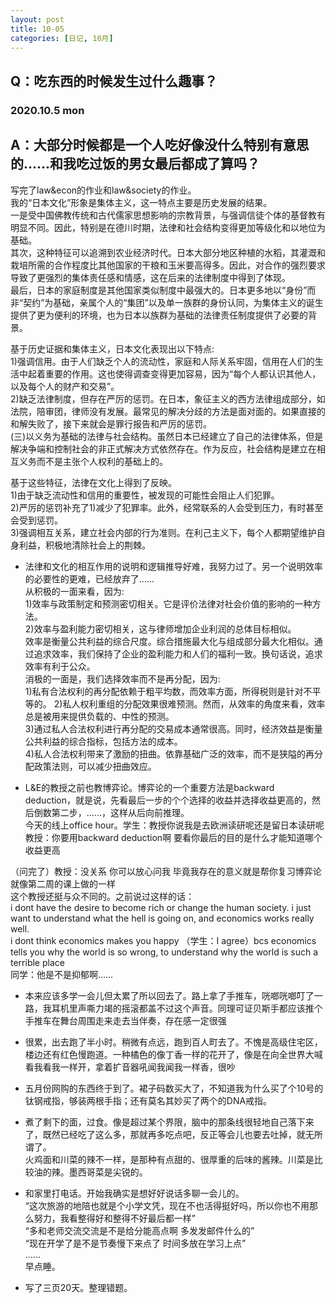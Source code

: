 ```yaml
---
layout: post
title: 10-05
categories: [日记, 10月]
---
```

## Q：吃东西的时候发生过什么趣事？

### 2020.10.5 mon
A：大部分时候都是一个人吃好像没什么特别有意思的……和我吃过饭的男女最后都成了算吗？
-
写完了law&econ的作业和law&society的作业。  
我的“日本文化”形象是集体主义，这一特点主要是历史发展的结果。  
一是受中国佛教传统和古代儒家思想影响的宗教背景，与强调信徒个体的基督教有明显不同。因此，特别是在德川时期，法律和社会结构变得更加等级化和以地位为基础。  
其次，这种特征可以追溯到农业经济时代。日本大部分地区种植的水稻，其灌溉和栽培所需的合作程度比其他国家的干粮和玉米要高得多。因此，对合作的强烈要求导致了更强烈的集体责任感和情感，这在后来的法律制度中得到了体现。  
最后，日本的家庭制度是其他国家类似制度中最强大的。日本更多地以“身份”而非“契约”为基础，亲属个人的“集团”以及单一族群的身份认同，为集体主义的诞生提供了更为便利的环境，也为日本以族群为基础的法律责任制度提供了必要的背景。  

基于历史证据和集体主义，日本文化表现出以下特点:  
1)强调信用。由于人们缺乏个人的流动性，家庭和人际关系牢固，信用在人们的生活中起着重要的作用。这也使得调查变得更加容易，因为“每个人都认识其他人，以及每个人的财产和交易”。  
2)缺乏法律制度，但存在严厉的惩罚。在日本，象征主义的西方法律组成部分，如法院，陪审团，律师没有发展。最常见的解决分歧的方法是面对面的。如果直接的和解失败了，接下来就会是罪行报告和严厉的惩罚。  
(三)以义务为基础的法律与社会结构。虽然日本已经建立了自己的法律体系，但是解决争端和控制社会的非正式解决方式依然存在。作为反应，社会结构是建立在相互义务而不是主张个人权利的基础上的。  

基于这些特征，法律在文化上得到了反映。  
1)由于缺乏流动性和信用的重要性，被发现的可能性会阻止人们犯罪。  
2)严厉的惩罚补充了1)减少了犯罪率。此外，经常联系的人会受到压力，有时甚至会受到惩罚。  
3)强调相互关系，建立社会内部的行为准则。在利己主义下，每个人都期望维护自身利益，积极地清除社会上的荆棘。  

- 法律和文化的相互作用的说明和逻辑推导好难，我努力过了。另一个说明效率的必要性的更难，已经放弃了……  
从积极的一面来看，因为:  
1)效率与政策制定和预测密切相关。它是评价法律对社会价值的影响的一种方法。  
2)效率与盈利能力密切相关，这与律师增加企业利润的总体目标相似。  
效率是衡量公共利益的综合尺度。综合措施最大化与组成部分最大化相似。通过追求效率，我们保持了企业的盈利能力和人们的福利一致。换句话说，追求效率有利于公众。    
消极的一面是，我们选择效率而不是再分配，因为:  
1)私有合法权利的再分配依赖于粗平均数，而效率方面，所得税则是针对不平等的。
2)私人权利重组的分配效果很难预测。然而，从效率的角度来看，效率总是被用来提供负载的、中性的预测。  
3)通过私人合法权利进行再分配的交易成本通常很高。同时，经济效益是衡量公共利益的综合指标，包括方法的成本。  
4)私人合法权利带来了激励的扭曲。依靠基础广泛的效率，而不是狭隘的再分配政策法则，可以减少扭曲效应。  

- L&E的教授之前也教博弈论。博弈论的一个重要方法是backward deduction，就是说，先看最后一步的个个选择的收益并选择收益更高的，然后倒数第二步，……，这样从后向前推理。  
今天的线上office hour。学生：教授你说我是去欧洲读研呢还是留日本读研呢  
教授：你要用backward deduction啊 要看你最后的目的是什么才能知道哪个收益更高  

（问完了）教授：没关系 你可以放心问我 毕竟我存在的意义就是帮你复习博弈论 就像第二周的课上做的一样  
这个教授还挺与众不同的。之前说过这样的话：  
i dont have the desire to become rich or change the human society. i just want to understand what the hell is going on, and economics works really well.  
i dont think economics makes you happy （学生：I agree）bcs economics tells you why the world is so wrong, to understand why the world is such a terrible place  
同学：他是不是抑郁啊……  

- 本来应该多学一会儿但太累了所以回去了。路上拿了手推车，咣啷咣啷叮了一路，我耳机里声嘶力竭的摇滚都盖不过这个声音。同理可证贝斯手都应该推个手推车在舞台周围走来走去当伴奏，存在感一定很强  

- 很累，出去跑了半小时。稍微有点远，跑到百人町去了。不愧是高级住宅区，楼边还有红色慢跑道。一种橘色的像丁香一样的花开了，像是在向全世界大喊看我看我一样开，拿着扩音器吼闻我闻我一样香，很吵  

- 五月份网购的东西终于到了。裙子码数买大了，不知道我为什么买了个10号的钛钢戒指，够装两根手指；还有莫名其妙买了两个的DNA戒指。  

- 煮了剩下的面，过食。像是超过某个界限，脑中的那条线很轻地自己落下来了，既然已经吃了这么多，那就再多吃点吧，反正等会儿也要去吐掉，就无所谓了。  
火鸡面和川菜的辣不一样，是那种有点甜的、很厚重的后味的酱辣。川菜是比较油的辣。墨西哥菜是尖锐的。  

- 和家里打电话。开始我确实是想好好说话多聊一会儿的。  
“这次旅游的地陪也就是个小学文凭，现在不也活得挺好吗，所以你也不用那么努力，我看整得好和整得不好最后都一样”  
“多和老师交流交流是不是给分能高点啊 多发发邮件什么的”  
“现在开学了是不是节奏慢下来点了 时间多放在学习上点”  
……  
早点睡。  

- 写了三页20天。整理错题。  
